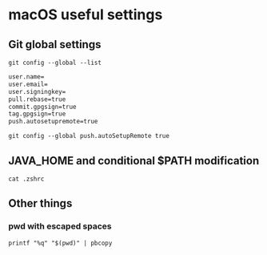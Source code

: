 # macOS useful settings

## Git global settings
`git config --global --list`

```bash
user.name=
user.email=
user.signingkey=
pull.rebase=true
commit.gpgsign=true
tag.gpgsign=true
push.autosetupremote=true
```

`git config --global push.autoSetupRemote true`

## JAVA_HOME and conditional $PATH modification
`cat .zshrc`


## Other things

### pwd with escaped spaces
`printf "%q" "$(pwd)" | pbcopy`
